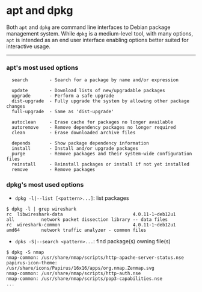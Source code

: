 # apt and dpkg
Both `apt` and `dpkg` are command line interfaces to Debian package management system. While `dpkg` is a medium-level tool, with many options, `apt` is intended as an end user interface enabling options better suited for interactive usage. 

----

### apt's most used options
```
  search        - Search for a package by name and/or expression

  update        - Download lists of new/upgradable packages
  upgrade       - Perform a safe upgrade
  dist-upgrade  - Fully upgrade the system by allowing other package changes
  full-upgrade  - Same as 'dist-upgrade'

  autoclean     - Erase cache for packages no longer available
  autoremove    - Remove dependency packages no longer required
  clean         - Erase downloaded archive files

  depends       - Show package dependency information
  install       - Install and/or upgrade packages
  purge         - Remove packages and their system-wide configuration files
  reinstall     - Reinstall packages or install if not yet installed
  remove        - Remove packages
```

### dpkg's most used options
- `dpkg -l|--list [<pattern>...]`: list packages
```
$ dpkg -l | grep wireshark
rc  libwireshark-data                          4.0.11-1~deb12u1                       all          network packet dissection library -- data files
rc  wireshark-common                           4.0.11-1~deb12u1                       amd64        network traffic analyzer - common files
```

- `dpks -S|--search <pattern>...`: find package(s) owning file(s)
```
$ dpkg -S nmap
nmap-common: /usr/share/nmap/scripts/http-apache-server-status.nse
papirus-icon-theme: /usr/share/icons/Papirus/16x16/apps/org.nmap.Zenmap.svg
nmap-common: /usr/share/nmap/scripts/http-auth.nse
nmap-common: /usr/share/nmap/scripts/pop3-capabilities.nse
...
```
